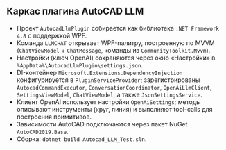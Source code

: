 ﻿## Каркас плагина AutoCAD LLM

- Проект `AutocadLlmPlugin` собирается как библиотека `.NET Framework 4.8` с поддержкой WPF.
- Команда `LLMCHAT` открывает WPF-палитру, построенную по MVVM (`ChatViewModel` + `ChatMessage`, команды из `CommunityToolkit.Mvvm`).
- Настройки (ключ OpenAI) сохраняются через окно «Настройки» в `%AppData%\AutocadLlmPlugin\settings.json`.
- DI-контейнер `Microsoft.Extensions.DependencyInjection` конфигурируется в `PluginServiceProvider`; зарегистрированы `AutocadCommandExecutor`, `ConversationCoordinator`, `OpenAiLlmClient`, `SettingsViewModel`, `ChatViewModel`, а также `JsonSettingsService`.
- Клиент OpenAI использует настройки `OpenAiSettings`; методы описывают инструменты (круг, линия) и выполняют tool-calls для построения примитивов.
- Зависимости AutoCAD подключаются через пакет NuGet `AutoCAD2019.Base`.
- Сборка: `dotnet build Autocad_LLM_Test.sln`.